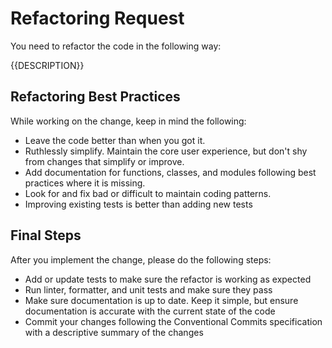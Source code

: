 # Refactoring Request
You need to refactor the code in the following way:

{{DESCRIPTION}}

## Refactoring Best Practices
While working on the change, keep in mind the following:
- Leave the code better than when you got it.
- Ruthlessly simplify. Maintain the core user experience, but don't shy from changes that simplify or improve.
- Add documentation for functions, classes, and modules following best practices where it is missing.
- Look for and fix bad or difficult to maintain coding patterns.
- Improving existing tests is better than adding new tests

## Final Steps
After you implement the change, please do the following steps:
- Add or update tests to make sure the refactor is working as expected
- Run linter, formatter, and unit tests and make sure they pass
- Make sure documentation is up to date. Keep it simple, but ensure documentation is accurate with the current state of the code
- Commit your changes following the Conventional Commits specification with a descriptive summary of the changes
